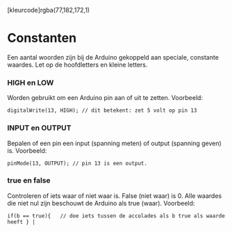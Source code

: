 [kleurcode]rgba(77,182,172,1)

# Constanten

Een aantal woorden zijn bij de Arduino gekoppeld aan speciale, constante waardes. Let op de hoofdletters en kleine letters.

### **HIGH** en **LOW**

Worden gebruikt om een Arduino pin aan of uit te zetten.
Voorbeeld:
``` Arduino C++
digitalWrite(13, HIGH); // dit betekent: zet 5 volt op pin 13
```

### **INPUT** en **OUTPUT**

Bepalen of een pin een input (spanning meten) of output (spanning geven) is.
Voorbeeld:

``` Arduino C++
pinMode(13, OUTPUT); // pin 13 is een output. 
```
### **true** en **false**

Controleren of iets waar of niet waar is. False (niet waar) is 0. Alle waardes die niet nul zijn beschouwt de Arduino als true (waar).
Voorbeeld:

``` Arduino C++
if(b == true){   // doe iets tussen de accolades als b true als waarde heeft } |
```